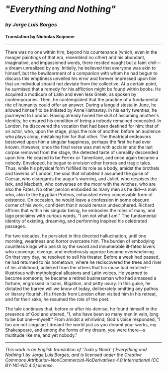 # _"Everything and Nothing"_
### _by Jorge Luis Borges_
#### Translation by Nicholas Scipione

---

There was no one within him; beyond his countenance (which, even in the meager paintings of that era, resembled no other) and his abundant, imaginative, and impassioned words, there resided naught but a faint chill—a dream unrealized by any. Initially, he believed that everyone was akin to himself, but the bewilderment of a companion with whom he had begun to discuss this emptiness unveiled his error and forever impressed upon him that an individual should not deviate from the collective. At a certain point, he surmised that a remedy for his affliction might be found within books. He acquired a modicum of Latin and even less Greek, as spoken by contemporaries. Then, he contemplated that the practice of a fundamental rite of humanity could offer an answer. During a languid siesta in June, he allowed himself to be initiated by Anne Hathaway. In his early twenties, he journeyed to London. Having already honed the skill of assuming another's identity, he ensured his condition of being a nobody remained concealed. In London, he discovered the vocation that had been destined for him: that of an actor, who, upon the stage, plays the role of another, before an audience who plays along, mistaking him for that other. The theatrical endeavors bestowed upon him a singular happiness, perhaps the first he had ever known. However, once the final verse was met with acclaim and the last corpse removed from the stage, the detested taste of unreality descended upon him. He ceased to be Ferrex or Tamerlane, and once again became a nobody. Enveloped, he began to envision other heroes and tragic tales. Thus, while his physical form fulfilled its role as a body, amidst the brothels and taverns of London, the soul that inhabited it assumed the guise of Caesar, who disregards the augur's warning, and Juliet, who despises the lark, and Macbeth, who converses on the moor with the witches, who are also the Fates. No other person embodied as many men as he did—a man who, akin to the Egyptian Proteus, exhausted every conceivable form of existence. On occasion, he would leave a confession in some obscure corner of his work, confident that it would remain undeciphered. Richard affirms that within his singular being, he embodies the roles of many, and Iago proclaims with curious words, "I am not what I am." The fundamental identity of existing, dreaming, and performing inspired his celebrated passages.

For two decades, he persisted in this directed hallucination, until one morning, weariness and horror overcame him. The burden of embodying countless kings who perish by the sword and innumerable ill-fated lovers who converge, diverge, and melodiously agonize became overwhelming. On that very day, he resolved to sell his theater. Before a week had passed, he had returned to his hometown, where he rediscovered the trees and river of his childhood, unlinked from the others that his muse had extolled—illustrious with mythological allusions and Latin voices. He yearned to become someone; he became a retired businessman who had amassed a fortune, engrossed in loans, litigation, and petty usury. In this guise, he dictated the barren will we know of today, deliberately omitting any pathos or literary flourish. His friends from London often visited him in his retreat, and for their sake, he resumed the role of the poet.

The tale continues that, before or after his demise, he found himself in the presence of God and uttered, "I, who have been so many men in vain, long to be but one—myself." From amidst a whirlwind, God's voice responded, "I too am not singular; I dreamt the world just as you dreamt your works, my Shakespeare, and among the forms of my dream, you were there—a multitude like me, and yet nobody."

---

_This work is an English translation of 'Todo y Nada' ('Everything and Nothing') by Jorge Luis Borges, and is licensed under the Creative Commons Attribution-NonCommercial-NoDerivatives 4.0 International (CC BY-NC-ND 4.0) license._
